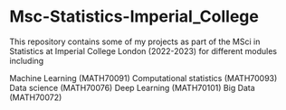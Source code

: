 # Msc-Statistics-Imperial_College

This repository contains some of my projects as part of the MSci in Statistics at Imperial College London (2022-2023) for different modules including

Machine Learning (MATH70091)
Computational statistics (MATH70093)
Data science (MATH70076)
Deep Learning (MATH70101)
Big Data (MATH70072)
